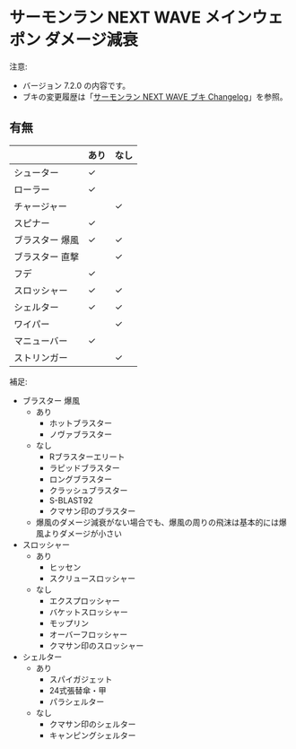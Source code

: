 # サーモンラン NEXT WAVE メインウェポン ダメージ減衰

注意:

- バージョン 7.2.0 の内容です。
- ブキの変更履歴は「[サーモンラン NEXT WAVE ブキ Changelog](../CHANGELOG.md)」を参照。

## 有無

||あり|なし|
|-|-|-|
|シューター|✓||
|ローラー|✓||
|チャージャー||✓|
|スピナー|✓||
|ブラスター 爆風|✓|✓|
|ブラスター 直撃||✓|
|フデ|✓||
|スロッシャー|✓|✓|
|シェルター|✓|✓|
|ワイパー||✓|
|マニューバー|✓||
|ストリンガー||✓|

補足:

- ブラスター 爆風
	- あり
		- ホットブラスター
		- ノヴァブラスター
	- なし
		- Rブラスターエリート
		- ラピッドブラスター
		- ロングブラスター
		- クラッシュブラスター
		- S-BLAST92
		- クマサン印のブラスター
	- 爆風のダメージ減衰がない場合でも、爆風の周りの飛沫は基本的には爆風よりダメージが小さい
- スロッシャー
	- あり
		- ヒッセン
		- スクリュースロッシャー
	- なし
		- エクスプロッシャー
		- バケットスロッシャー
		- モップリン
		- オーバーフロッシャー
		- クマサン印のスロッシャー
- シェルター
	- あり
		- スパイガジェット
		- 24式張替傘・甲
		- パラシェルター
	- なし
		- クマサン印のシェルター
		- キャンピングシェルター
